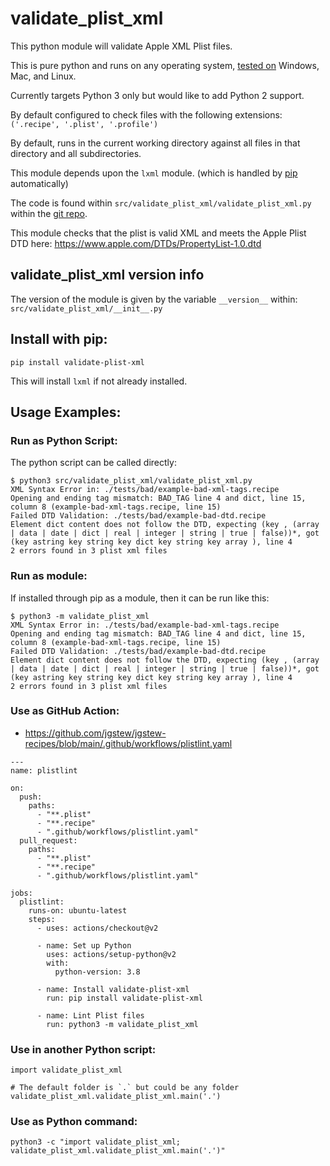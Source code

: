 # validate_plist_xml
This python module will validate Apple XML Plist files.

This is pure python and runs on any operating system, [tested on](https://github.com/jgstew/validate_plist_xml/blob/main/.github/workflows/tests.yaml) Windows, Mac, and Linux.

Currently targets Python 3 only but would like to add Python 2 support.

By default configured to check files with the following extensions: `('.recipe', '.plist', '.profile')`

By default, runs in the current working directory against all files in that directory and all subdirectories.

This module depends upon the `lxml` module. (which is handled by [pip](https://pypi.org/project/validate-plist-xml/) automatically)

The code is found within `src/validate_plist_xml/validate_plist_xml.py` within the [git repo](https://github.com/jgstew/validate_plist_xml/blob/main/src/validate_plist_xml/validate_plist_xml.py).

This module checks that the plist is valid XML and meets the Apple Plist DTD here: https://www.apple.com/DTDs/PropertyList-1.0.dtd

## validate_plist_xml version info

The version of the module is given by the variable `__version__` within: `src/validate_plist_xml/__init__.py`

## Install with pip:
```
pip install validate-plist-xml
```

This will install `lxml` if not already installed.

## Usage Examples:

### Run as Python Script:

The python script can be called directly:

```
$ python3 src/validate_plist_xml/validate_plist_xml.py 
XML Syntax Error in: ./tests/bad/example-bad-xml-tags.recipe
Opening and ending tag mismatch: BAD_TAG line 4 and dict, line 15, column 8 (example-bad-xml-tags.recipe, line 15)
Failed DTD Validation: ./tests/bad/example-bad-dtd.recipe
Element dict content does not follow the DTD, expecting (key , (array | data | date | dict | real | integer | string | true | false))*, got (key astring key string key dict key string key array ), line 4
2 errors found in 3 plist xml files
```

### Run as module:

If installed through pip as a module, then it can be run like this:

```
$ python3 -m validate_plist_xml
XML Syntax Error in: ./tests/bad/example-bad-xml-tags.recipe
Opening and ending tag mismatch: BAD_TAG line 4 and dict, line 15, column 8 (example-bad-xml-tags.recipe, line 15)
Failed DTD Validation: ./tests/bad/example-bad-dtd.recipe
Element dict content does not follow the DTD, expecting (key , (array | data | date | dict | real | integer | string | true | false))*, got (key astring key string key dict key string key array ), line 4
2 errors found in 3 plist xml files
```

### Use as GitHub Action:

- https://github.com/jgstew/jgstew-recipes/blob/main/.github/workflows/plistlint.yaml

```
---
name: plistlint

on:
  push:
    paths:
      - "**.plist"
      - "**.recipe"
      - ".github/workflows/plistlint.yaml"
  pull_request:
    paths:
      - "**.plist"
      - "**.recipe"
      - ".github/workflows/plistlint.yaml"

jobs:
  plistlint:
    runs-on: ubuntu-latest
    steps:
      - uses: actions/checkout@v2

      - name: Set up Python
        uses: actions/setup-python@v2
        with:
          python-version: 3.8

      - name: Install validate-plist-xml
        run: pip install validate-plist-xml

      - name: Lint Plist files
        run: python3 -m validate_plist_xml
```

### Use in another Python script:

```
import validate_plist_xml

# The default folder is `.` but could be any folder
validate_plist_xml.validate_plist_xml.main('.')
```

### Use as Python command:

```
python3 -c "import validate_plist_xml; validate_plist_xml.validate_plist_xml.main('.')"
```
